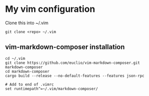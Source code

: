 # My vim configuration

Clone this into ~/.vim

    git clone <repo> ~/.vim
 

## vim-markdown-composer installation

    cd ~/.vim
    git clone https://github.com/euclio/vim-markdown-composer.git markdown-composer
    cd markdown-composer
    cargo build --release --no-default-features --features json-rpc

    # Add to end of .vimrc
    set runtimepath^=~/.vim/markdown-composer/



